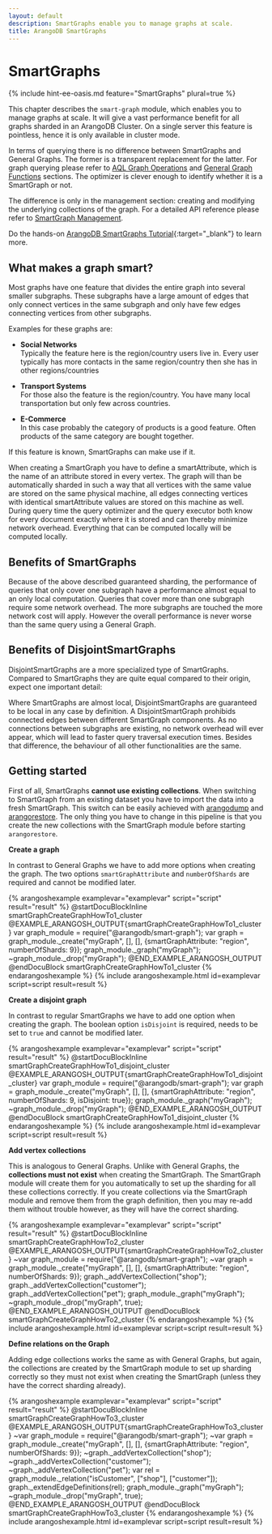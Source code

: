 ```yaml
---
layout: default
description: SmartGraphs enable you to manage graphs at scale.
title: ArangoDB SmartGraphs
---
```

SmartGraphs
===========

{% include hint-ee-oasis.md feature="SmartGraphs" plural=true %}

This chapter describes the `smart-graph` module, which enables you to manage
graphs at scale. It will give a vast performance benefit for all graphs sharded
in an ArangoDB Cluster. On a single server this feature is pointless, hence it
is only available in cluster mode.

In terms of querying there is no difference between SmartGraphs and
General Graphs. The former is a transparent replacement for the latter.
For graph querying please refer to [AQL Graph Operations](aql/graphs.html)
and [General Graph Functions](graphs-general-graphs-functions.html) sections.
The optimizer is clever enough to identify whether it is a SmartGraph or not.

The difference is only in the management section: creating and modifying the
underlying collections of the graph. For a detailed API reference please refer
to [SmartGraph Management](graphs-smart-graphs-management.html).

Do the hands-on
[ArangoDB SmartGraphs Tutorial](https://www.arangodb.com/using-smartgraphs-arangodb/){:target="_blank"}
to learn more.

What makes a graph smart?
-------------------------

Most graphs have one feature that divides the entire graph into several smaller
subgraphs. These subgraphs have a large amount of edges that only connect
vertices in the same subgraph and only have few edges connecting vertices from
other subgraphs.

Examples for these graphs are:

- **Social Networks**<br>
  Typically the feature here is the region/country users live in.
  Every user typically has more contacts in the same region/country then she
  has in other regions/countries

- **Transport Systems**<br>
  For those also the feature is the region/country. You have many local
  transportation but only few across countries.

- **E-Commerce**<br>
  In this case probably the category of products is a good feature.
  Often products of the same category are bought together.

If this feature is known, SmartGraphs can make use if it.

When creating a SmartGraph you have to define a smartAttribute, which is the
name of an attribute stored in every vertex. The graph will than be
automatically sharded in such a way that all vertices with the same value are
stored on the same physical machine, all edges connecting vertices with
identical smartAttribute values are stored on this machine as well.
During query time the query optimizer and the query executor both know for
every document exactly where it is stored and can thereby minimize network
overhead. Everything that can be computed locally will be computed locally.

Benefits of SmartGraphs
-----------------------

Because of the above described guaranteed sharding, the performance of queries
that only cover one subgraph have a performance almost equal to an only local
computation. Queries that cover more than one subgraph require some network
overhead. The more subgraphs are touched the more network cost will apply.
However the overall performance is never worse than the same query using a
General Graph.

Benefits of DisjointSmartGraphs
-----------------------

DisjointSmartGraphs are a more specialized type of SmartGraphs. Compared to 
SmartGraphs they are quite equal compared to their origin, expect one important
detail:

Where SmartGraphs are almost local, DisjointSmartGraphs are guaranteed to be
local in any case by definition. A DisjointSmartGraph prohibids connected edges
between different SmartGraph components. As no connections between subgraphs
are existing, no network overhead will ever appear, which will lead to faster
query traversal execution times. Besides that difference, the behaviour of
all other functionalities are the same.

Getting started
---------------

First of all, SmartGraphs **cannot use existing collections**. When switching to
SmartGraph from an existing dataset you have to import the data into a fresh
SmartGraph. This switch can be easily achieved with
[arangodump](programs-arangodump.html) and
[arangorestore](programs-arangorestore.html).
The only thing you have to change in this pipeline is that you create the new
collections with the SmartGraph module before starting `arangorestore`.

**Create a graph**

In contrast to General Graphs we have to add more options when creating the
graph. The two options `smartGraphAttribute` and `numberOfShards` are
required and cannot be modified later. 

{% arangoshexample examplevar="examplevar" script="script" result="result" %}
    @startDocuBlockInline smartGraphCreateGraphHowTo1_cluster
    @EXAMPLE_ARANGOSH_OUTPUT{smartGraphCreateGraphHowTo1_cluster}
      var graph_module = require("@arangodb/smart-graph");
      var graph = graph_module._create("myGraph", [], [], {smartGraphAttribute: "region", numberOfShards: 9});
      graph_module._graph("myGraph");
     ~graph_module._drop("myGraph");
    @END_EXAMPLE_ARANGOSH_OUTPUT
    @endDocuBlock smartGraphCreateGraphHowTo1_cluster
{% endarangoshexample %}
{% include arangoshexample.html id=examplevar script=script result=result %}

**Create a disjoint graph**

In contrast to regular SmartGraphs we have to add one option when creating the
graph. The boolean option `isDisjoint` is required, needs to be set to `true`
and cannot be modified later. 

{% arangoshexample examplevar="examplevar" script="script" result="result" %}
    @startDocuBlockInline smartGraphCreateGraphHowTo1_disjoint_cluster
    @EXAMPLE_ARANGOSH_OUTPUT{smartGraphCreateGraphHowTo1_disjoint_cluster}
      var graph_module = require("@arangodb/smart-graph");
      var graph = graph_module._create("myGraph", [], [], {smartGraphAttribute: "region", numberOfShards: 9, isDisjoint: true});
      graph_module._graph("myGraph");
     ~graph_module._drop("myGraph");
    @END_EXAMPLE_ARANGOSH_OUTPUT
    @endDocuBlock smartGraphCreateGraphHowTo1_disjoint_cluster
{% endarangoshexample %}
{% include arangoshexample.html id=examplevar script=script result=result %}

**Add vertex collections**

This is analogous to General Graphs. Unlike with General Graphs, the
**collections must not exist** when creating the SmartGraph. The SmartGraph
module will create them for you automatically to set up the sharding for all
these collections correctly. If you create collections via the SmartGraph
module and remove them from the graph definition, then you may re-add them
without trouble however, as they will have the correct sharding.

{% arangoshexample examplevar="examplevar" script="script" result="result" %}
    @startDocuBlockInline smartGraphCreateGraphHowTo2_cluster
    @EXAMPLE_ARANGOSH_OUTPUT{smartGraphCreateGraphHowTo2_cluster}
     ~var graph_module = require("@arangodb/smart-graph");
     ~var graph = graph_module._create("myGraph", [], [], {smartGraphAttribute: "region", numberOfShards: 9});
      graph._addVertexCollection("shop");
      graph._addVertexCollection("customer");
      graph._addVertexCollection("pet");
      graph_module._graph("myGraph");
     ~graph_module._drop("myGraph", true);
    @END_EXAMPLE_ARANGOSH_OUTPUT
    @endDocuBlock smartGraphCreateGraphHowTo2_cluster
{% endarangoshexample %}
{% include arangoshexample.html id=examplevar script=script result=result %}

**Define relations on the Graph**

Adding edge collections works the same as with General Graphs, but again, the
collections are created by the SmartGraph module to set up sharding correctly
so they must not exist when creating the SmartGraph (unless they have the
correct sharding already).

{% arangoshexample examplevar="examplevar" script="script" result="result" %}
    @startDocuBlockInline smartGraphCreateGraphHowTo3_cluster
    @EXAMPLE_ARANGOSH_OUTPUT{smartGraphCreateGraphHowTo3_cluster}
     ~var graph_module = require("@arangodb/smart-graph");
     ~var graph = graph_module._create("myGraph", [], [], {smartGraphAttribute: "region", numberOfShards: 9});
     ~graph._addVertexCollection("shop");
     ~graph._addVertexCollection("customer");
     ~graph._addVertexCollection("pet");
      var rel = graph_module._relation("isCustomer", ["shop"], ["customer"]);
      graph._extendEdgeDefinitions(rel);
      graph_module._graph("myGraph");
     ~graph_module._drop("myGraph", true);
    @END_EXAMPLE_ARANGOSH_OUTPUT
    @endDocuBlock smartGraphCreateGraphHowTo3_cluster
{% endarangoshexample %}
{% include arangoshexample.html id=examplevar script=script result=result %}
